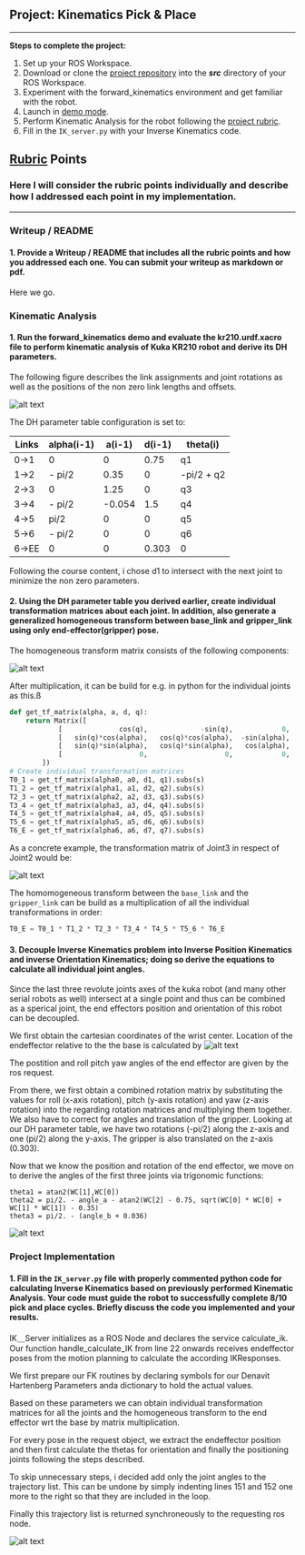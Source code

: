 ## Project: Kinematics Pick & Place

---


**Steps to complete the project:**


1. Set up your ROS Workspace.
2. Download or clone the [project repository](https://github.com/udacity/RoboND-Kinematics-Project) into the ***src*** directory of your ROS Workspace.
3. Experiment with the forward_kinematics environment and get familiar with the robot.
4. Launch in [demo mode](https://classroom.udacity.com/nanodegrees/nd209/parts/7b2fd2d7-e181-401e-977a-6158c77bf816/modules/8855de3f-2897-46c3-a805-628b5ecf045b/lessons/91d017b1-4493-4522-ad52-04a74a01094c/concepts/ae64bb91-e8c4-44c9-adbe-798e8f688193).
5. Perform Kinematic Analysis for the robot following the [project rubric](https://review.udacity.com/#!/rubrics/972/view).
6. Fill in the `IK_server.py` with your Inverse Kinematics code.


[//]: # (Image References)

[image1]: ./misc_images/schemata.jpg
[imaget23]: ./misc_images/transform_2_3.png
[imagetht]: ./misc_images/ht_components.png
[imaget]: ./misc_images/homogeneoustransform.jpg
[image_wc]: ./misc_images/image-4.png
[image2]: ./misc_images/ik_angles.png
[image3]: ./misc_images/misc2.png

## [Rubric](https://review.udacity.com/#!/rubrics/972/view) Points
### Here I will consider the rubric points individually and describe how I addressed each point in my implementation.

---
### Writeup / README

#### 1. Provide a Writeup / README that includes all the rubric points and how you addressed each one.  You can submit your writeup as markdown or pdf.

Here we go.

### Kinematic Analysis
#### 1. Run the forward_kinematics demo and evaluate the kr210.urdf.xacro file to perform kinematic analysis of Kuka KR210 robot and derive its DH parameters.

The following figure describes the link assignments and joint rotations as well as the positions of the non zero link lengths and offsets.

![alt text][image1]

The DH parameter table configuration is set to:

Links | alpha(i-1) | a(i-1) | d(i-1) | theta(i)
--- | --- | --- | --- | ---
0->1 | 0 | 0 | 0.75 | q1
1->2 | - pi/2 | 0.35 | 0 | -pi/2 + q2
2->3 | 0 | 1.25 | 0 | q3
3->4 |  - pi/2 | -0.054 | 1.5 | q4
4->5 | pi/2 | 0 | 0 | q5
5->6 | - pi/2 | 0 | 0 | q6
6->EE | 0 | 0 | 0.303 | 0

Following the course content, i chose d1 to intersect with the next joint to minimize the non zero parameters.

#### 2. Using the DH parameter table you derived earlier, create individual transformation matrices about each joint. In addition, also generate a generalized homogeneous transform between base_link and gripper_link using only end-effector(gripper) pose.
The homogeneous transform matrix consists of the following components:

![alt text][imagetht]

After multiplication, it can be build for e.g. in python for the individual joints as this.ß

```python
def get_tf_matrix(alpha, a, d, q):
    return Matrix([
            [              cos(q),             -sin(q),            0,               a],
            [   sin(q)*cos(alpha),   cos(q)*cos(alpha),  -sin(alpha),   -sin(alpha)*d],
            [   sin(q)*sin(alpha),   cos(q)*sin(alpha),   cos(alpha),    cos(alpha)*d],
            [                   0,                   0,            0,               1]
        ])
# Create individual transformation matrices
T0_1 = get_tf_matrix(alpha0, a0, d1, q1).subs(s)
T1_2 = get_tf_matrix(alpha1, a1, d2, q2).subs(s)
T2_3 = get_tf_matrix(alpha2, a2, d3, q3).subs(s)
T3_4 = get_tf_matrix(alpha3, a3, d4, q4).subs(s)
T4_5 = get_tf_matrix(alpha4, a4, d5, q5).subs(s)
T5_6 = get_tf_matrix(alpha5, a5, d6, q6).subs(s)
T6_E = get_tf_matrix(alpha6, a6, d7, q7).subs(s)
```

As a concrete example, the transformation matrix of Joint3 in respect of Joint2 would be:

![alt text][imaget23]



The homomogeneous transform between the `base_link` and the `gripper_link` can be build as a multiplication of all the individual transformations in order:

```python
T0_E = T0_1 * T1_2 * T2_3 * T3_4 * T4_5 * T5_6 * T6_E
```

#### 3. Decouple Inverse Kinematics problem into Inverse Position Kinematics and inverse Orientation Kinematics; doing so derive the equations to calculate all individual joint angles.
Since the last three revolute joints axes of the kuka robot (and many other serial robots as well) intersect at a single point and thus can be combined as a sperical joint, the end effectors position and orientation of this robot can be decoupled.

We first obtain the cartesian coordinates of the wrist center.
Location of the endeffector relative to the the base is calculated by
![alt text][image_wc]

The postition and roll pitch yaw angles of the end effector are given by the ros request.

From there, we first obtain a combined rotation matrix by substituting the values for roll (x-axis rotation), pitch (y-axis rotation) and yaw (z-axis rotation) into the regarding rotation matrices and multiplying them together.
We also have to correct for angles and translation of the gripper. Looking at our DH parameter table, we have two rotations (-pi/2) along the z-axis and one (pi/2) along the y-axis.
The gripper is also translated on the z-axis (0.303).


Now that we know the position and rotation of the end effector, we move on to derive the angles of the first three joints via trigonomic functions:

```
theta1 = atan2(WC[1],WC[0])
theta2 = pi/2. - angle_a - atan2(WC[2] - 0.75, sqrt(WC[0] * WC[0] + WC[1] * WC[1]) - 0.35)
theta3 = pi/2. - (angle_b + 0.036)
```
![alt text][image2]

### Project Implementation

#### 1. Fill in the `IK_server.py` file with properly commented python code for calculating Inverse Kinematics based on previously performed Kinematic Analysis. Your code must guide the robot to successfully complete 8/10 pick and place cycles. Briefly discuss the code you implemented and your results.

IK＿Server initializes as a ROS Node and declares the service calculate_ik.
Our function handle_calculate_IK from line 22 onwards receives endeffector poses from the motion planning to calculate the according IKResponses.

We first prepare our FK routines by declaring symbols for our Denavit Hartenberg Parameters anda dictionary to hold the actual values.

Based on these parameters we can obtain individual transformation matrices for all the joints and the homogeneous transform to the end effector wrt the base by matrix multiplication.

For every pose in the request object, we extract the endeffector position and then first calculate the thetas for orientation and finally the positioning joints following the steps described.

To skip unnecessary steps, i decided add only the joint angles to the trajectory list.
This can be undone by simply indenting lines 151 and 152 one more to the right so that they are included in the loop.

Finally this trajectory list is returned synchroneously to the requesting ros node.


![alt text][image3]


